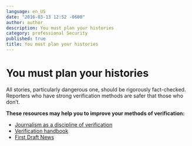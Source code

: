 ```yaml
---
language: en_US
date: "2016-03-13 12:52 -0600"
author: author
description: You must plan your histories
category: professional Security
published: true
title: You must plan your histories
---
```


# You must plan your histories

All stories, particularly dangerous one, should be rigorously fact-checked.
Reporters who have strong verification methods are safer that those who don’t.

**These resources may help you to improve your methods of verification:**
- [Journalism as a discipline of verification](http://www.americanpressinstitute.org/jo)
- [Verification handbook](http://www.verificationhandbook.net)
- [First Draft News](http://firstdraftnews.com)
